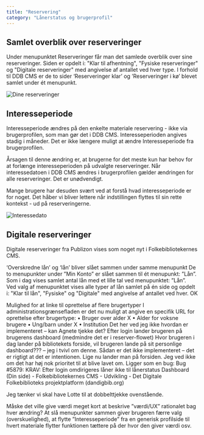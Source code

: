 ```yaml
---
title: "Reservering"
category: "Lånerstatus og brugerprofil"
---
```

## Samlet overblik over reserveringer
Under menupunktet Reserveringer får man det samlede overblik over sine reserveringer. Siden er opdelt i: "Klar til afhentning", "Fysiske reserveringer" og "Digitale reserveringer" med angivelse af antallet ved hver type. I forhold til DDB CMS er de to sider ‘Reserveringer klar’ og ’Reserveringer i kø’ blevet samlet under ét menupunkt.

![Dine reserveringer](https://github.com/danskernesdigitalebibliotek/folkebibliotekernes_cms_manual/assets/1641342/4c83748d-12d4-4b43-9796-6c7a27b24115)


## Interesseperiode ##
Interesseperiode ændres på den enkelte materiale reservering - ikke via brugerprofilen, som man gør det i DDB CMS. Interesseperioden angives stadig i måneder. Det er ikke længere muligt at ændre Interesseperiode fra brugerprofilen.

Årsagen til denne ændring er, at brugerne for det meste kun har behov for at forlænge interesseperioden på udvalgte reserveringer. Når interessedatoen i DDB CMS ændres i brugerprofilen gælder ændringen for alle reserveringer. Det er unødvendigt. 

Mange brugere har desuden svært ved at forstå hvad interesseperiode er for noget. Det håber vi bliver lettere når indstillingen flyttes til sin rette kontekst - ud på reserveringerne.

![Interessedato](https://github.com/danskernesdigitalebibliotek/folkebibliotekernes_cms_manual/assets/1641342/bdf0f7b7-236a-4062-947f-b2ee041031c8)


## Digitale reserveringer ##
Digitale reserveringer fra Publizon vises som noget nyt i Folkebibliotekernes CMS.




‘Overskredne lån’ og ‘lån’ bliver slået sammen under samme menupunkt
De to menupunkter under ”Min Konto” er slået sammen til ét menupunkt: ”Lån”.  Som i dag vises samlet antal lån med et lille tal ved menupunktet: ”Lån”.  
Ved valg af menupunktet vises alle typer af lån samlet på én side og opdelt i: "Klar til lån", "Fysiske" og "Digitale" med angivelse af antallet ved hver.
OK



Mulighed for at linke til oprettelse af flere brugertyper
I administrationsgrænsefladen er det nu muligt at angive en specifik URL for oprettelse efter brugertype:
•	Bruger over alder X
•	Alder for voksne brugere
•	Ung/barn under X
•	Institution
Det her ved jeg ikke hvordan er implementeret – kan Agnete tjekke det?
Efter login lander brugeren på brugerens dashboard (medmindre det er i reserver-flowet)
Hvor brugeren i dag lander på bibliotekets forside, vil brugeren lande på sit personlige dashboard??? – jeg i tvivl om denne.
Sådan er det ikke implementeret – det er rigtigt at det er intentionen. Lige nu lander man på forsiden. Jeg ved ikke om det har høj nok prioritet til at blive lavet om. Ligger som en bug: Bug #5879: KRAV: Efter login omdirigeres låner ikke til lånerstatus Dashboard (Din side) - Folkebibliotekernes CMS - Udvikling - Det Digitale Folkebiblioteks projektplatform (dandigbib.org)

Jeg tænker vi skal have Lotte til at dobbelttjekke ovenstående. 

Måske det ville give værdi meget kort at beskrive ”værdi/UX” rationalet bag hver ændring? At slå menupunkter sammen giver brugeren færre valg (overskuelighed), at flytte ”Interesseperiode” fra en generisk profilside til hvert materiale flytter funktionen tættere på der hvor den giver værdi osv. 
